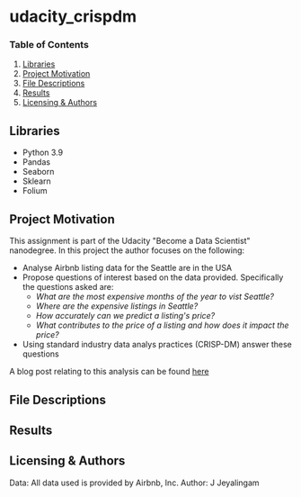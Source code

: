 # udacity_crispdm
### Table of Contents

1. [Libraries](#libraries)
2. [Project Motivation](#motivation)
3. [File Descriptions](#files)
4. [Results](#results)
5. [Licensing & Authors](#licensing)

## Libraries <a name="libraries"></a>
* Python 3.9
* Pandas
* Seaborn
* Sklearn
* Folium

## Project Motivation <a name="motivation"></a>
This assignment is part of the Udacity "Become a Data Scientist" nanodegree.
In this project the author focuses on the following:
* Analyse Airbnb listing data for the Seattle are in the USA 
* Propose questions of interest based on the data provided. Specifically the questions asked are:
  * *What are the most expensive months of the year to vist Seattle?*
  * *Where are the expensive listings in Seattle?*
  * *How accurately can we predict a listing's price?*
  * *What contributes to the price of a listing and how does it impact the price?*
* Using standard industry data analys practices (CRISP-DM) answer these questions

A blog post relating to this analysis can be found [here]()
## File Descriptions <a name="files"></a>

## Results <a name="results"></a>

## Licensing & Authors <a name="licensing"></a>
Data: All data used is provided by Airbnb, Inc.
Author: J Jeyalingam
